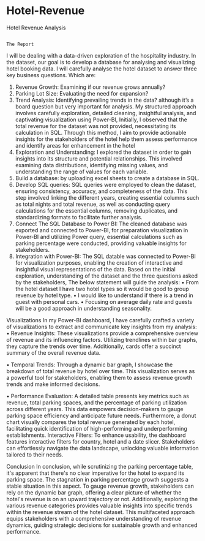 # Hotel-Revenue
Hotel Revenue Analysis

                                                                              The Report
I will be dealing with a data-driven exploration of the hospitality industry. In the dataset, our goal is to develop a database for analysing and visualizing hotel booking data. I will carefully analyse the hotel dataset to answer three key business questions. Which are:
1.	Revenue Growth: Examining if our revenue grows annually?
2.	Parking Lot Size: Evaluating the need for expansion?
3.	Trend Analysis: Identifying prevailing trends in the data? although it’s a board question but very important for analysis.
My structured approach involves carefully exploration, detailed cleaning, insightful analysis, and captivating visualization using Power-BI, Initially, I observed that the total revenue for the dataset was not provided, necessitating its calculation in SQL. Through this method, I aim to provide actionable insights for the stakeholders of the hotel help them assess performance and identify areas for enhancement in the hotel
1.	Exploration and Understanding: I explored the dataset in order to gain insights into its structure and potential relationships. This involved examining data distributions, identifying missing values, and understanding the range of values for each variable.
2.	Build a database: by uploading excel sheets to create a database in SQL.
3.	Develop SQL queries: SQL queries were employed to clean the dataset, ensuring consistency, accuracy, and completeness of the data. This step involved linking the different years, creating essential columns such as total nights and total revenue, as well as conducting query calculations for the essential columns, removing duplicates, and standardizing formats to facilitate further analysis.
4.	Connect The SQL Database to Power BI: The cleaned database was exported and connected to Power-BI, for preparation visualization in Power-BI and utilizing Power query, essential calculations such as parking percentage were conducted, providing valuable insights for stakeholders.
5.	Integration with Power-BI: The SQL datable was connected to Power-BI for visualization purposes, enabling the creation of interactive and insightful visual representations of the data.
Based on the initial exploration, understanding of the dataset and the three questions asked by the stakeholders, The below statement will guide the analysis:
•	From the hotel dataset I have two hotel types so it would be good to group revenue by hotel type.
•	I would like to understand if there is a trend in guest with personal cars.
•	Focusing on average daily rate and guests will be a good approach in understanding seasonality.

Visualizations
In my Power-BI dashboard, I have carefully crafted a variety of visualizations to extract and communicate key insights from my analysis:
• Revenue Insights: These visualizations provide a comprehensive overview of revenue and its influencing factors. Utilizing trendlines within bar graphs, they capture the trends over time. Additionally, cards offer a succinct summary of the overall revenue data.

• Temporal Trends: Through a dynamic bar graph, I showcase the breakdown of total revenue by hotel over time. This visualization serves as a powerful tool for stakeholders, enabling them to assess revenue growth trends and make informed decisions.

• Performance Evaluation: A detailed table presents key metrics such as revenue, total parking spaces, and the percentage of parking utilization across different years. This data empowers decision-makers to gauge parking space efficiency and anticipate future needs. Furthermore, a donut chart visually compares the total revenue generated by each hotel, facilitating quick identification of high-performing and underperforming establishments.
Interactive Filters: To enhance usability, the dashboard features interactive filters for country, hotel and a date slicer. Stakeholders can effortlessly navigate the data landscape, unlocking valuable information tailored to their needs.

Conclusion
In conclusion, while scrutinizing the parking percentage table, it's apparent that there's no clear imperative for the hotel to expand its parking space. The stagnation in parking percentage growth suggests a stable situation in this aspect. To gauge revenue growth, stakeholders can rely on the dynamic bar graph, offering a clear picture of whether the hotel's revenue is on an upward trajectory or not. Additionally, exploring the various revenue categories provides valuable insights into specific trends within the revenue stream of the hotel dataset. This multifaceted approach equips stakeholders with a comprehensive understanding of revenue dynamics, guiding strategic decisions for sustainable growth and enhanced performance.



